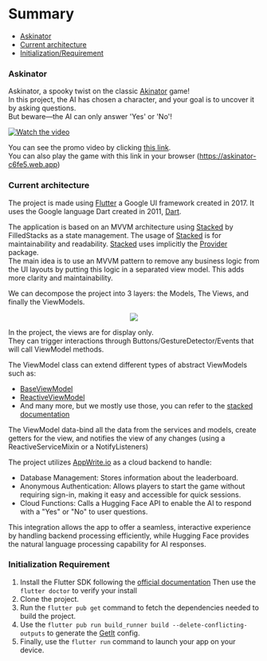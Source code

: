 # Summary

- [Askinator](#askinator)
- [Current architecture](#current-architecture)
- [Initialization/Requirement](#initialization-requirement)


### Askinator

Askinator, a spooky twist on the classic [Akinator](https://en.akinator.com/) game!  
In this project, the AI has chosen a character, and your goal is to uncover it by asking questions.  
But beware—the AI can only answer 'Yes' or 'No'!

[![Watch the video](https://github.com/user-attachments/assets/f78148e4-aa37-4826-a132-15505a11604d)](https://www.youtube.com/watch?v=pXO6IXGCl1s)

You can see the promo video by clicking [this link](https://www.youtube.com/watch?v=pXO6IXGCl1s).  
You can also play the game with this link in your browser (https://askinator-c6fe5.web.app)

### Current architecture

The project is made using [Flutter](https://flutter.dev/) a Google UI framework created in 2017.
It uses the Google language Dart created in 2011, [Dart](https://dartlang.org/).

The application is based on an MVVM architecture using [Stacked](https://pub.dev/packages/stacked) by FilledStacks as a state management.
The usage of [Stacked](https://pub.dev/packages/stacked) is for maintainability and readability.
 [Stacked](https://pub.dev/packages/stacked) uses implicitly the [Provider](https://pub.dev/packages/provider) package.  
The main idea is to use an MVVM pattern to remove any business logic from the UI layouts by putting this logic in a separated view model. This adds more clarity and maintainability.

We can decompose the project into 3 layers: the Models, The Views, and finally the ViewModels.

<p align="center">
    <img src="https://user-images.githubusercontent.com/20175372/150529665-4007b616-7590-490c-b25b-ef8a30753210.png">
</p>

In the project, the views are for display only.    
They can trigger interactions through Buttons/GestureDetector/Events that will call ViewModel methods.

The ViewModel class can extend different types of abstract ViewModels such as:

- [BaseViewModel](https://github.com/Stacked-Org/stacked/blob/master/README_old.md#baseviewmodel-functionality)
- [ReactiveViewModel](https://github.com/Stacked-Org/stacked/blob/master/README_old.md#reactiveviewmodel)
- And many more, but we mostly use those, you can refer to the [stacked documentation](https://pub.dev/documentation/stacked/latest/stacked/stacked-library.html#classes)

The ViewModel data-bind all the data from the services and models, create getters for the view, and notifies the view of any changes (using a ReactiveServiceMixin or a NotifyListeners)

The project utilizes [AppWrite.io](https://appwrite.io/) as a cloud backend to handle:

- Database Management: Stores information about the leaderboard.
- Anonymous Authentication: Allows players to start the game without requiring sign-in, making it easy and accessible for quick sessions.
- Cloud Functions: Calls a Hugging Face API to enable the AI to respond with a "Yes" or "No" to user questions.
  
This integration allows the app to offer a seamless, interactive experience by handling backend processing efficiently, while Hugging Face provides the natural language processing capability for AI responses.

### Initialization Requirement

1) Install the Flutter SDK following the [official documentation](https://flutter.dev/docs/get-started/install)
Then use the `flutter doctor` to verify your install
2) Clone the project.
3) Run the `flutter pub get` command to fetch the dependencies needed to build the project.
4) Use the `flutter pub run build_runner build --delete-conflicting-outputs` to generate the [GetIt](https://pub.dev/packages/get_it) config.
4) Finally, use the `flutter run` command to launch your app on your device.

